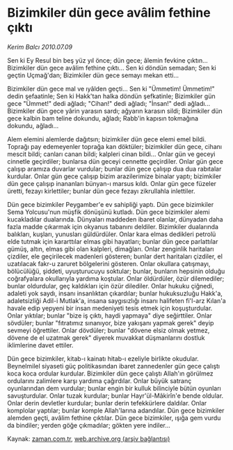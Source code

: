 # Bizimkiler dün gece  avâlim fethine çıktı

*Kerim Balcı 2010.07.09*

<td class="columnist-detail">
<p>Sen ki Ey Resul bin beş yüz yıl önce; dün gece; âlemin fevkine çıktın... Bizimkiler dün gece avâlim fethine çıktı... Sen ki döndün semadan; Sen ki geçtin Uçmağ'dan; Bizimkiler dün gece semayı mekan etti...</p>
<p>
<div id="haberMetinDiv">
<p> Bizimkiler dün gece mal ve ıyâlden geçti... Sen ki "Ümmetim! Ümmetim!" dedin şefaatinle; Sen ki Hakk'tan halka döndün şefkatinle; Bizimkiler gün gece "Ümmet!" dedi ağladı; "Cihan!" dedi ağladı; "İnsan!" dedi ağladı... Bizimkiler dün gece yârin yarasın sardı; ağyarın karasın sildi; Bizimkiler dün gece kalbin bam teline dokundu, ağladı; Rabb'in kapısın tokmağına dokundu, ağladı...
<p> Alem elemini alemlerde dağıtsın; bizimkiler dün gece elemi emel bildi. Toprağı pay edemeyenler toprağa kan döktüler; bizimkiler dün gece, cihanı mescit bildi; canları canan bildi; kalpleri cinan bildi... Onlar gün ve geceyi cinnetle geçirdiler; bunlarsa dün geceyi cennette geçirdiler. Onlar gün gece çalışıp aramıza duvarlar vurdular; bunlar dün gece çalışıp dua dua rabıtalar kurdular. Onlar gün gece çalışıp bizim arazilerimize binalar yaptı; bizimkiler dün gece çalışıp inananları bünyan-ı marsus kıldı. Onlar gün gece füzeler üretti, fezayı kirlettiler; bunlar dün gece fezayı zikrullahla inlettiler.
<p> Dün gece bizimkiler Peygamber'e ev sahipliği yaptı. Dün gece bizimkiler Sema Yolcusu'nun müşfik dönüşünü kutladı. Dün gece bizimkiler alemi kucakladılar dualarında. Dünyaları maddeden ibaret olanlar, dünyadan daha fazla madde çıkarmak için okyanus tabanını deldiler. Bizimkiler dualarında balıkları, kuşları, yunusları güldürdüler. Onlar kara elmas dedikleri petrolü elde tutmak için kararttılar elmas gibi hayatları; bunlar dün gece parlattılar gümüş, altın, elmas gibi olan kalpleri, dimağları. Onlar zenginlik haritaları çizdiler, ele geçirilecek madenleri gösteren; bunlar dert haritaları çizdiler, el uzatılacak fakr-u zaruret bölgelerini gösteren. Onlar okullara çatışmayı, bölücülüğü, şiddeti, uyuşturucuyu soktular; bunlar, bunların hepsinin olduğu coğrafyalara okullarıyla yardıma koştular. Onlar öldürdüler, özür dilemediler; bunlar oldurdular, geç kaldıkları için özür dilediler. Onlar hukuku çiğnedi, adaleti yok saydı, insanı insanlıktan çıkardılar; bunlar hukuksuzluğu Hakk'a, adaletsizliği Adil-i Mutlak'a, insana saygısızlığı insanı halifeten fi'l-arz Kılan'a havale edip yepyeni bir insan medeniyeti tesis etmek için koşuşturdular. Onlar yıktılar; bunlar "bize iş çıktı, haydi yapmaya" diye seğirttiler. Onlar sövdüler; bunlar "fıtratımız sınanıyor, bize yakışanı yapmak gerek" deyip sevmeyi öğrettiler. Onlar dövdüler; bunlar "dövene elsiz olmak yetmez, dövene de el uzatmak gerek" diyerek muvakkat düşmanlarını dostluk iklimlerine davet ettiler.
<p> Dün gece bizimkiler, kitab-ı kainatı hitab-ı ezeliyle birlikte okudular. Beynelmilel siyaseti güç politikasından ibaret zannedenler gün gece çalıştı koca koca ordular kurdular. Bizimkiler dün gece çalıştı Allah'ın görülmez ordularını zalimlere karşı yardıma çağırdılar. Onlar büyük satranç oyunlarından dem vurdular; bunlar engin bir kulluk bilinciyle bütün oyunları savuşturdular. Onlar tuzak kurdular; bunlar Hayr'ül-Mâkirîn'e bende oldular. Onlar derin devletler kurdular; bunlar derin tefekkürlere daldılar. Onlar komplolar yaptılar; bunlar komple Allah'larına adandılar. Dün gece bizimkiler alemden geçti, avâlim fethine çıktılar. Dün gece bizimkiler, ışığa gem vurdu da bindiler; yerden göğe çıkmadılar; gökten yere indiler... </p></p></p></p></div>
</p>
<a href="http://web.archive.org/web/20110105202420/mailto:k.balci@zaman.com.tr">
</a></td>

Kaynak: [zaman.com.tr](http://zaman.com.tr/yazar.do?yazino=1003964), [web.archive.org (arşiv bağlantısı)](http://web.archive.org/web/20110105202420/http://www.zaman.com.tr/yazar.do?yazino=1003964)
